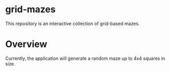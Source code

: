 # grid-mazes

This repository is an interactive collection of grid-based mazes.

# Overview

Currently, the application will generate a random maze up to 4x4 squares in size.